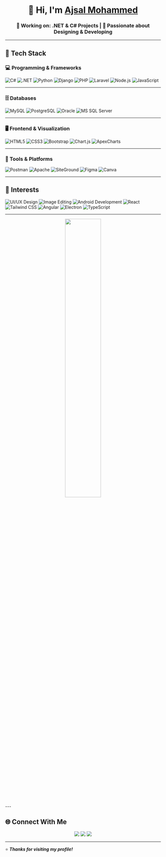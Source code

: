 <!-- Stylish GitHub Profile README for @ajza1mhmd -->

<h1 align="center">👋 Hi, I'm <a href="https://github.com/ajza1mhmd">Ajsal Mohammed</a></h1>
<h3 align="center">💼 Working on: .NET & C# Projects | 🧠 Passionate about Designing & Developing</h3>

---

## 🧰 Tech Stack

### 💻 Programming & Frameworks
![C#](https://img.shields.io/badge/C%23-239120?style=for-the-badge&logo=c-sharp&logoColor=white)
![.NET](https://img.shields.io/badge/.NET-512BD4?style=for-the-badge&logo=dotnet&logoColor=white)
![Python](https://img.shields.io/badge/Python-3776AB?style=for-the-badge&logo=python&logoColor=white)
![Django](https://img.shields.io/badge/Django-092E20?style=for-the-badge&logo=django&logoColor=white)
![PHP](https://img.shields.io/badge/PHP-777BB4?style=for-the-badge&logo=php&logoColor=white)
![Laravel](https://img.shields.io/badge/Laravel-FF2D20?style=for-the-badge&logo=laravel&logoColor=white)
![Node.js](https://img.shields.io/badge/Node.js-339933?style=for-the-badge&logo=node.js&logoColor=white)
![JavaScript](https://img.shields.io/badge/JavaScript-F7DF1E?style=for-the-badge&logo=javascript&logoColor=black)

---

### 🗄️ Databases
![MySQL](https://img.shields.io/badge/MySQL-4479A1?style=for-the-badge&logo=mysql&logoColor=white)
![PostgreSQL](https://img.shields.io/badge/PostgreSQL-4169E1?style=for-the-badge&logo=postgresql&logoColor=white)
![Oracle](https://img.shields.io/badge/Oracle-F80000?style=for-the-badge&logo=oracle&logoColor=white)
![MS SQL Server](https://img.shields.io/badge/MS%20SQL%20Server-CC2927?style=for-the-badge&logo=microsoft-sql-server&logoColor=white)

---

### 🖥️ Frontend & Visualization
![HTML5](https://img.shields.io/badge/HTML5-E34F26?style=for-the-badge&logo=html5&logoColor=white)
![CSS3](https://img.shields.io/badge/CSS3-1572B6?style=for-the-badge&logo=css3&logoColor=white)
![Bootstrap](https://img.shields.io/badge/Bootstrap-7952B3?style=for-the-badge&logo=bootstrap&logoColor=white)
![Chart.js](https://img.shields.io/badge/Chart.js-FF6384?style=for-the-badge&logo=chartdotjs&logoColor=white)
![ApexCharts](https://img.shields.io/badge/ApexCharts-008FFB?style=for-the-badge&logo=apexcharts&logoColor=white)

---

### 🧩 Tools & Platforms
![Postman](https://img.shields.io/badge/Postman-FF6C37?style=for-the-badge&logo=postman&logoColor=white)
![Apache](https://img.shields.io/badge/Apache-D22128?style=for-the-badge&logo=apache&logoColor=white)
![SiteGround](https://img.shields.io/badge/SiteGround-7CB701?style=for-the-badge&logo=sitepoint&logoColor=white)
![Figma](https://img.shields.io/badge/Figma-F24E1E?style=for-the-badge&logo=figma&logoColor=white)
![Canva](https://img.shields.io/badge/Canva-00C4CC?style=for-the-badge&logo=canva&logoColor=white)

---

## 🎨 Interests
![UI/UX Design](https://img.shields.io/badge/UI%2FUX%20Design-FFB6C1?style=for-the-badge&logo=adobe&logoColor=white)
![Image Editing](https://img.shields.io/badge/Image%20Editing-483D8B?style=for-the-badge&logo=adobe&logoColor=white)
![Android Development](https://img.shields.io/badge/Android%20Development-3DDC84?style=for-the-badge&logo=android&logoColor=white)
![React](https://img.shields.io/badge/React-61DBFB?style=for-the-badge&logo=react&logoColor=black)
![Tailwind CSS](https://img.shields.io/badge/Tailwind%20CSS-38B2AC?style=for-the-badge&logo=tailwindcss&logoColor=white)
![Angular](https://img.shields.io/badge/Angular-DD0031?style=for-the-badge&logo=angular&logoColor=white)
![Electron](https://img.shields.io/badge/Electron-47848F?style=for-the-badge&logo=electron&logoColor=white)
![TypeScript](https://img.shields.io/badge/TypeScript-3178C6?style=for-the-badge&logo=typescript&logoColor=white)

---
<p align="center">
  <img src="https://github-readme-stats.vercel.app/api/top-langs/?username=ajza1mhmd&layout=compact&theme=tokyonight&hide_border=true" width="48%" />
</p>
---

## 🌐 Connect With Me
<p align="center">
  <a href="https://linkedin.com/" target="_blank"><img src="https://img.shields.io/badge/LinkedIn-0077B5?style=for-the-badge&logo=linkedin&logoColor=white" /></a>
  <a href="https://github.com/ajza1mhmd" target="_blank"><img src="https://img.shields.io/badge/GitHub-000000?style=for-the-badge&logo=github&logoColor=white" /></a>
  <a href="#" target="_blank"><img src="https://img.shields.io/badge/Portfolio-FF4088?style=for-the-badge&logo=google-chrome&logoColor=white" /></a>
</p>

---

⭐ **_Thanks for visiting my profile!_**
